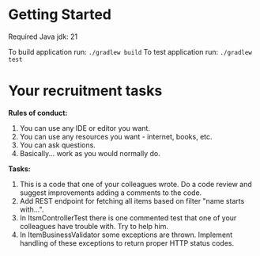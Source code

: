 # Getting Started

Required Java jdk: 21

To build application run: `./gradlew build`
To test application run: `./gradlew test`

# Your recruitment tasks

**Rules of conduct:**

1. You can use any IDE or editor you want.
2. You can use any resources you want - internet, books, etc.
3. You can ask questions.
4. Basically... work as you would normally do.

**Tasks:**

1. This is a code that one of your colleagues wrote. Do a code review and suggest improvements adding a comments to the code.
2. Add REST endpoint for fetching all items based on filter "name starts with...". 
3. In ItsmControllerTest there is one commented test that one of your colleagues have trouble with. Try to help him. 
4. In ItemBusinessValidator some exceptions are thrown. Implement handling of these exceptions to return proper HTTP status codes.
